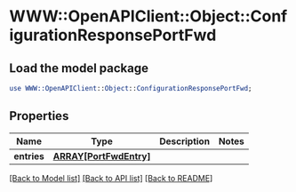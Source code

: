 # WWW::OpenAPIClient::Object::ConfigurationResponsePortFwd

## Load the model package
```perl
use WWW::OpenAPIClient::Object::ConfigurationResponsePortFwd;
```

## Properties
Name | Type | Description | Notes
------------ | ------------- | ------------- | -------------
**entries** | [**ARRAY[PortFwdEntry]**](PortFwdEntry.md) |  | 

[[Back to Model list]](../README.md#documentation-for-models) [[Back to API list]](../README.md#documentation-for-api-endpoints) [[Back to README]](../README.md)


